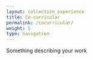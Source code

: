 ```yaml
---
layout: collection_experience
title: Co-curricular
permalink: /cocurricular/
weight: 5
type: navigation
---
```

Something describing your work